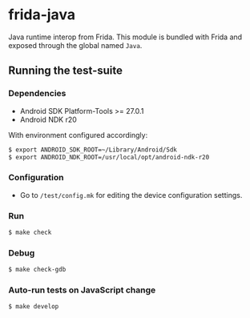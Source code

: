 # frida-java

Java runtime interop from Frida. This module is bundled with Frida and exposed
through the global named `Java`.

## Running the test-suite

### Dependencies

- Android SDK Platform-Tools >= 27.0.1
- Android NDK r20

With environment configured accordingly:

```sh
$ export ANDROID_SDK_ROOT=~/Library/Android/Sdk
$ export ANDROID_NDK_ROOT=/usr/local/opt/android-ndk-r20
```

### Configuration

 - Go to `/test/config.mk` for editing the device configuration settings.

### Run

```sh
$ make check
```

### Debug

```sh
$ make check-gdb
```

### Auto-run tests on JavaScript change

```sh
$ make develop
```
